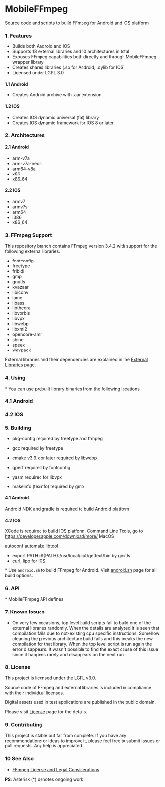 # MobileFFmpeg
Source code and scripts to build FFmpeg for Android and IOS platform

### 1. Features
- Builds both Android and IOS
- Supports 18 external libraries and 10 architectures in total
- Exposes FFmpeg capabilities both directly and through MobileFFmpeg wrapper library
- Creates shared libraries (.so for Android, .dylib for IOS)
- Licensed under LGPL 3.0
#### 1.1 Android
- Creates Android archive with .aar extension
#### 1.2 IOS
- Creates IOS dynamic universal (fat) library
- Creates IOS dynamic framework for IOS 8 or later
### 2. Architectures
#### 2.1 Android
- arm-v7a
- arm-v7a-neon
- arm64-v8a
- x86
- x86_64
#### 2.2 IOS
- armv7
- armv7s
- arm64
- i386
- x86_64
### 3. FFmpeg Support
This repository branch contains FFmpeg version 3.4.2 with support for the following external libraries.
- fontconfig
- freetype
- fribidi
- gmp
- gnutls
- kvazaar
- libiconv
- lame
- libass
- libtheora
- libvorbis
- libvpx
- libwebp
- libxml2
- opencore-amr
- shine
- speex
- wavpack

External libraries and their dependencies are explained in the [External Libraries](https://github.com/tanersener/mobile-ffmpeg/wiki/External-Libraries) page.
### 4. Using
\* You can use prebuilt library binaries from the following locations
### 4.1 Android
### 4.2 IOS

### 5. Building
- pkg-config required by freetype and ffmpeg

- gcc required by freetype
- cmake v3.9.x or later required by libwebp
- gperf required by fontconfig
- yasm required for libvpx
- makeinfo (texinfo) required by gmp

#### 4.1 Android

Android NDK and gradle is required to build Android platform

#### 4.2 IOS

XCode is required to build IOS platform. Command Line Tools, go to https://developer.apple.com/download/more/ MacOS

autoconf automake libtool

- export PATH=${PATH}:/usr/local/opt/gettext/bin by gnutls
- curl, lipo for IOS

\* Use `android.sh` to build FFmpeg for Android. Visit [android.sh](https://github.com/tanersener/mobile-ffmpeg/wiki/android.sh) page for all build options.

### 6. API

\* MobileFFmpeg API defines

### 7. Known Issues

- On very few occasions, top level build scripts fail to build one of the external libraries randomly. When the details are analyzed it is seen that compilation fails due to not-existing cpu specific instructions.
Somehow cleaning the previous architecture build fails and this breaks the new compilation for that library. When the top level script is run again the error disappears.
It wasn't possible to find the exact cause of this issue since it happens rarely and disappears on the next run.

### 8. License

This project is licensed under the LGPL v3.0.

Source code of FFmpeg and external libraries is included in compliance with their individual licenses.

Digital assets used in test applications are published in the public domain.

Please visit [License](https://github.com/tanersener/mobile-ffmpeg/wiki/License) page for the details.

### 9. Contributing

This project is stable but far from complete. If you have any recommendations or ideas to improve it, please feel free to submit issues or pull requests. Any help is appreciated.

### 10 See Also

- [FFmpeg License and Legal Considerations](https://ffmpeg.org/legal.html)

**PS**: Asterisk (*) denotes ongoing work
